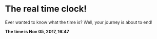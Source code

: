 # The real time clock!

Ever wanted to know what the time is? Well, your journey is about to end!

**The time is Nov 05, 2017, 16:47**